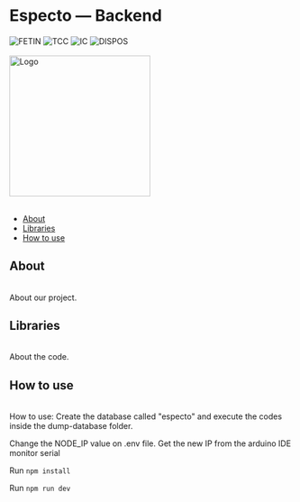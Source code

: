 # Especto — Backend </br>
#### 

![FETIN](https://img.shields.io/badge/-FETIN-blue?style=flat-square) ![TCC](https://img.shields.io/badge/24-TCC-green?style=flat-square) ![IC](https://img.shields.io/badge/-IC-orange?style=flat-square) ![DISPOS](https://img.shields.io/badge/-Dispos-brightgreen?style=flat-square) 
</br></br> 
<img src="." alt="Logo" style="width: 250px; height: auto;"></br></br>
<!--ts-->
   * [About](#About)
   * [Libraries](#Libs)
   * [How to use](#Tut)
<!--te-->
<p align="left" id="About">
<h2>About</h2></br>
About our project.</br>
</p>
<p align="left" id="Libs">
<h2>Libraries</h2></br>
About the code.</br>
</p>
<p align="left" id="Tut">
<h2>How to use</h2></br>
How to use:
Create the database called "especto" and execute the codes inside the dump-database folder.

Change the NODE_IP value on .env file. Get the new IP from the arduino IDE monitor serial

Run ``` npm install ```

Run ``` npm run dev ```


</p>

